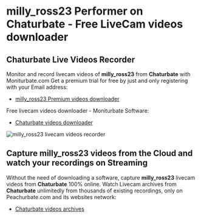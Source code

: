 # milly_ross23 Performer on Chaturbate - Free LiveCam videos downloader

## Chaturbate Live Videos Recorder

Monitor and record livecam videos of **milly_ross23** from **Chaturbate** with Moniturbate.com
Get a premium trial for free by just and only registering with your Email address:
* [milly_ross23 Premium videos downloader](https://moniturbate.com/request-demo-licence-key.html)

Free livecam videos downloader - Moniturbate Software:
* [Chaturbate videos downloader](https://moniturbate.com/moniturbate-download-software.html)

![milly_ross23 livecam videos recorder](https://peachurnet.com/templates/moniturbate-software.png)


## Capture milly_ross23 videos from the Cloud and watch your recordings on Streaming

Without the need of downloading a software, capture **milly_ross23** livecam videos from **Chaturbate** 100% online.
Watch Livecam archives from **Chaturbate** unlimitedly from thousands of existing recordings, only on Peachurbate.com and its websites network:
* [Chaturbate videos archives](https://peachurnet.com/)